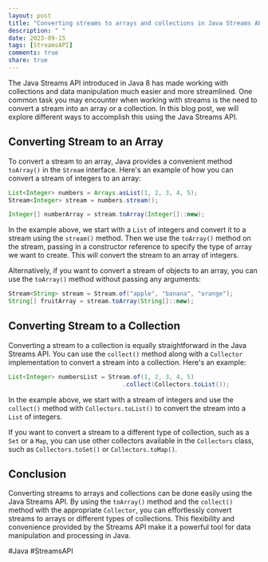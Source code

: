 ```yaml
---
layout: post
title: "Converting streams to arrays and collections in Java Streams API"
description: " "
date: 2023-09-15
tags: [StreamsAPI]
comments: true
share: true
---
```



The Java Streams API introduced in Java 8 has made working with collections and data manipulation much easier and more streamlined. One common task you may encounter when working with streams is the need to convert a stream into an array or a collection. In this blog post, we will explore different ways to accomplish this using the Java Streams API.

## Converting Stream to an Array

To convert a stream to an array, Java provides a convenient method `toArray()` in the `Stream` interface. Here's an example of how you can convert a stream of integers to an array:

```java
List<Integer> numbers = Arrays.asList(1, 2, 3, 4, 5);
Stream<Integer> stream = numbers.stream();

Integer[] numberArray = stream.toArray(Integer[]::new);
```

In the example above, we start with a `List` of integers and convert it to a stream using the `stream()` method. Then we use the `toArray()` method on the stream, passing in a constructor reference to specify the type of array we want to create. This will convert the stream to an array of integers.

Alternatively, if you want to convert a stream of objects to an array, you can use the `toArray()` method without passing any arguments:

```java
Stream<String> stream = Stream.of("apple", "banana", "orange");
String[] fruitArray = stream.toArray(String[]::new);
```

## Converting Stream to a Collection

Converting a stream to a collection is equally straightforward in the Java Streams API. You can use the `collect()` method along with a `Collector` implementation to convert a stream into a collection. Here's an example:

```java
List<Integer> numbersList = Stream.of(1, 2, 3, 4, 5)
                                .collect(Collectors.toList());
```

In the example above, we start with a stream of integers and use the `collect()` method with `Collectors.toList()` to convert the stream into a `List` of integers.

If you want to convert a stream to a different type of collection, such as a `Set` or a `Map`, you can use other collectors available in the `Collectors` class, such as `Collectors.toSet()` or `Collectors.toMap()`.

## Conclusion

Converting streams to arrays and collections can be done easily using the Java Streams API. By using the `toArray()` method and the `collect()` method with the appropriate `Collector`, you can effortlessly convert streams to arrays or different types of collections. This flexibility and convenience provided by the Streams API make it a powerful tool for data manipulation and processing in Java.

#Java #StreamsAPI
